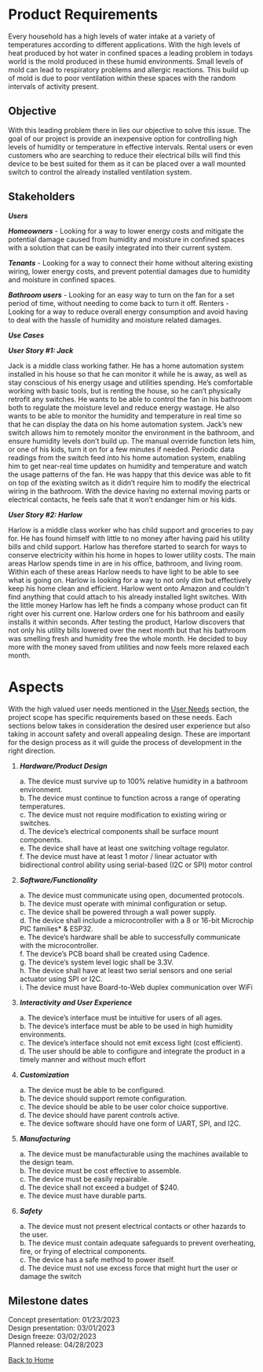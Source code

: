 # Product Requirements

Every household has a high levels of water intake at a variety of temperatures according to different applications. With the high levels of heat produced by hot water in confined spaces a leading problem in todays world is the mold produced in these humid environments. Small levels of mold can lead to respiratory problems and allergic reactions. This build up of mold is due to poor ventilation within these spaces with the random intervals of activity present.

## Objective

With this leading problem there in lies our objective to solve this issue. The goal of our project is provide an inexpensive option for controlling high levels of humidity or temperature in effective intervals. Rental users or even customers who are searching to reduce their electrical bills will find this device to be best suited for them as it can be placed over a wall mounted switch to control the already installed ventilation system. 

## Stakeholders

_**Users**_

_**Homeowners**_ - Looking for a way to lower energy costs and mitigate the potential damage caused from humidity and moisture in confined spaces with a solution that can be easily integrated into their current system.

_**Tenants**_ - Looking for a way to connect their home without altering existing wiring, lower energy costs, and prevent potential damages due to humidity and moisture in confined spaces.

_**Bathroom users**_ - Looking for an easy way to turn on the fan for a set period of time, without needing to come back to turn it off.
Renters - Looking for a way to reduce overall energy consumption and avoid having to deal with the hassle of humidity and moisture related damages.

_**Use Cases**_

_**User Story #1: Jack**_

Jack is a middle class working father. He has a home automation system installed in his house so that he can monitor it while he is away, as well as stay conscious of his energy usage and utilities spending. He’s comfortable working with basic tools, but is renting the house, so he can’t physically retrofit any switches. He wants to be able to control the fan in his bathroom both to regulate the moisture level and reduce energy wastage. He also wants to be able to monitor the humidity and temperature in real time so that he can display the data on his home automation system.
Jack’s new switch allows him to remotely monitor the environment in the bathroom, and ensure humidity levels don’t build up. The manual override function lets him, or one of his kids, turn it on for a few minutes if needed. Periodic data readings from the switch feed into his home automation system, enabling him to get near-real time updates on humidity and temperature and watch the usage patterns of the fan. He was happy that this device was able to fit on top of the existing switch as it didn’t require him to modify the electrical wiring in the bathroom. With the device having no external moving parts or electrical contacts, he feels safe that it won’t endanger him or his kids.

_**User Story #2: Harlow**_

Harlow is a middle class worker who has child support and groceries to pay for. He has found himself with little to no money after having paid his utility bills and child support. Harlow has therefore started to search for ways to conserve electricity within his home in hopes to lower utility costs. The main areas Harlow spends time in are in his office, bathroom, and living room. Within each of these areas Harlow needs to have light to be able to see what is going on. Harlow is looking for a way to not only dim but effectively keep his home clean and efficient. 
Harlow went onto Amazon and couldn't find anything that could attach to his already installed light switches. With the little money Harlow has left he finds a company whose product can fit right over his current one. Harlow orders one for his bathroom and easily installs it within seconds. After testing the product, Harlow discovers that not only his utility bills lowered over the next month but that his bathroom was smelling fresh and humidity free the whole month. He decided to buy more with the money saved from utilities and now feels more relaxed each month.

# Aspects

With the high valued user needs mentioned in the [User Needs](user-needs) section, the project scope has specific requirements based on these needs. Each sections below takes in consideration the desired user experience but also taking in account safety and overall appealing design. These are important for the design process as it will guide the process of development in the right direction. 

 1. _**Hardware/Product Design**_

    a. The device must survive up to 100% relative humidity in a bathroom environment. <br>
    b. The device must continue to function across a range of operating temperatures.<br>
    c. The device must not require modification to existing wiring or switches.<br>
    d. The device’s electrical components shall be surface mount components.<br>
    e. The device shall have at least one switching voltage regulator.<br>
    f. The device must have at least 1 motor / linear actuator with bidirectional control ability using serial-based (I2C or SPI) motor control<br>

2. _**Software/Functionality**_

    a. The device must communicate using open, documented protocols.<br>
    b. The device must operate with minimal configuration or setup.<br>
    c. The device shall be powered through a wall power supply.<br>
    d. The device shall include a microcontroller with a 8 or 16-bit Microchip PIC families* & ESP32.<br>
    e. The device’s hardware shall be able to successfully communicate with the microcontroller.<br>
    f. The device’s PCB board shall be created using Cadence.<br>
    g. The device’s system level logic shall be 3.3V.<br>
    h. The device shall have at least two serial sensors and one serial actuator using SPI or I2C.<br>
    i. The device must have Board-to-Web duplex communication over WiFi<br>

3. _**Interactivity and User Experience**_

    a. The device’s interface must be intuitive for users of all ages.<br>
    b. The device’s interface must be able to be used in high humidity environments.<br>
    c. The device’s interface should not emit excess light (cost efficient).<br>
    d. The user should be able to configure and integrate the product in a timely manner and without much effort<br>

4. _**Customization**_

    a. The device must be able to be configured. <br>
    b. The device should support remote configuration. <br>
    c. The device should be able to be user color choice supportive.<br>
    d. The device should have parent controls active.<br>
    e. The device software should have one form of UART, SPI, and I2C.<br>

5. _**Manufacturing**_

    a. The device must be manufacturable using the machines available to the design team.<br>
    b. The device must be cost effective to assemble. <br>
    c. The device must be easily repairable.<br>
    d. The device shall not exceed a budget of $240.<br>
    e. The device must have durable parts.<br>

6. _**Safety**_

    a. The device must not present electrical contacts or other hazards to the user.<br>
    b. The device must contain adequate safeguards to prevent overheating, fire, or frying of electrical components.<br>
    c. The device has a safe method to power itself.<br>
    d. The device must not use excess force that might hurt the user or damage the switch<br>

## Milestone dates

Concept presentation: 01/23/2023<br>
Design presentation: 03/01/2023<br>
Design freeze: 03/02/2023<br>
Planned release: 04/28/2023<br>

[Back to Home](index)